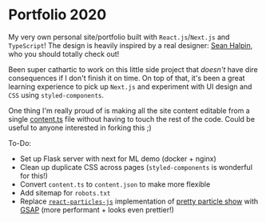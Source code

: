 # Portfolio 2020

My very own personal site/portfolio built with `React.js`/`Next.js` and `TypeScript`! The design is heavily inspired by a real designer: [Sean Halpin](seanhalpin.design), who you should totally check out!

Been super cathartic to work on this little side project that _doesn't_ have dire consequences if I don't finish it on time. On top of that, it's been a great learning experience to pick up `Next.js` and experiment with UI design and `CSS` using `styled-components`.

One thing I'm really proud of is making all the site content editable from a single [content.ts](./src/content.ts) file without having to touch the rest of the code. Could be useful to anyone interested in forking this ;)

To-Do:

- Set up Flask server with next for ML demo (docker + nginx)
- Clean up duplicate CSS across pages (`styled-components` is wonderful for this!)
- Convert `content.ts` to `content.json` to make more flexible
- Add sitemap for `robots.txt`
- Replace [`react-particles-js`](https://www.npmjs.com/package/react-particles-js) implementation of [pretty particle show](src/components/Particles) with [GSAP](https://codepen.io/celli/pen/xZgpvN) (more performant + looks even prettier!)

